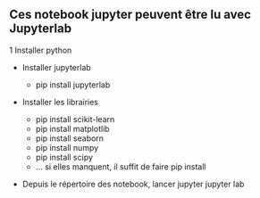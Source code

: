 ## Ces notebook jupyter peuvent être lu avec Jupyterlab

1 Installer python

- Installer jupyterlab
    + pip install jupyterlab
    
- Installer les librairies
    + pip install scikit-learn
    + pip install matplotlib
    + pip install seaborn
    + pip install numpy
    + pip install scipy
    + ... si elles manquent, il suffit de faire pip install <ce qui manque>
    
- Depuis le répertoire des notebook, lancer jupyter
    jupyter lab